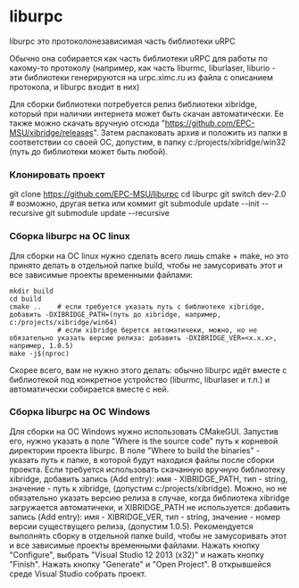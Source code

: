 # liburpc

liburpc это протоколонезависимая часть библиотеки uRPC

Обычно она собирается как часть библиотеки uRPC для работы по какому-то протоколу 
(например, как часть liburmc, liburlaser, liburio - эти библиотеки генерируются на 
urpc.ximc.ru из файла с описанием протокола, и liburpc входит в них)

Для сборки библиотеки потребуется релиз библиотеки xibridge, который при наличии интернета может быть скачан 
автоматически. Ее также можно скачать вручную отсюда "https://github.com/EPC-MSU/xibridge/releases".
Затем распаковать архив  и положить из папки в соответствии со своей  ОС, допустим, в папку c:/projects/xibridge/win32 (путь до библиотеки 
может быть любой).

### Клонировать проект
git clone https://github.com/EPC-MSU/liburpc
cd liburpc
git switch dev-2.0 # возможно, другая ветка или коммит
git submodule update --init --recursive
git submodule update --recursive

### Cборка liburpc на ОС linux
 
Для сборки на ОС linux нужно сделать всего лишь cmake + make, но это принято делать в отдельной папке build, чтобы не замусоривать этот и все зависимые проекты временными файлами:
```shell
mkdir build
cd build
cmake ..    # если требуется указать путь с библиотеке xibridge, добавить -DXIBRIDGE_PATH=(путь до xibridge, например, c:/projects/xibridge/win64)
            # если xibridge берется автоматичеки, можно, но не обязательно указать версию релиза: добавить -DXIBRIDGE_VER=<x.x.x>, например, 1.0.5)			
make -j$(nproc)
```

Скорее всего, вам не нужно этого делать: обычно liburpc идёт вместе с библиотекой 
под конкретное устройство (liburmc, liburlaser и т.п.) и автоматически собирается вместе с 
ней.

### Cборка liburpc на ОС Windows

Для сборки на ОС Windows нужно использовать CMakeGUI. Запустив его, нужно указать в поле "Where is the source code" путь к корневой директории проекта liburpc. В поле "Where to build the binaries" - указать путь к папке, 
в которой будут находися файлы после сборки проекта. Если требуется использовать скачанную вручную библиотеку xibridge,
добавить запись (Add entry): имя - XIBRIDGE_PATH, тип - string, значение - путь к xibridge, (допустим c:/projects/xibridge).
Можно, но не обязательно указать версию релиза в случае, когда библиотека xibridge загружается автоматичеки, 
и XIBRIDGE_PATH не используется: добавить запись (Add entry): имя - XIBRIDGE_VER, 
тип - string, значение - номер версии существущего релиза, (допустим 1.0.5).
Рекомендуется выполнять сборку в отдельной папке build, чтобы не замусоривать этот и все зависимые проекты временными файлами. Нажать кнопку "Configure", выбрать "Visual Studio 12 2013 (х32)" и нажать кнопку "Finish". Нажать кнопку "Generate" и "Open Project". В открывшейся среде Visual Studio собрать проект.


